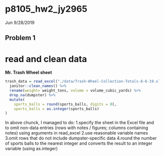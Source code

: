 p8105\_hw2\_jy2965
================
Jun
9/28/2019

## Problem 1

# read and clean data

**Mr. Trash Wheel
sheet**

``` r
trash_data = read_excel("./data/Trash-Wheel-Collection-Totals-8-6-19.xlsx","Mr. Trash Wheel", range = "A2:N408" )  %>% 
  janitor::clean_names() %>% 
  rename(weight= weight_tons, volume = volume_cubic_yards) %>% 
  drop_na(dumpster) %>% 
  mutate(
    sports_balls = round(sports_balls, digits = 0),
    sports_balls = as.integer(sports_balls)
)
```

In above chunck, I managed to do: 1.specify the sheet in the Excel file
and to omit non-data entries (rows with notes / figures; columns
containing notes) using arguments in read\_excel 2.use reasonable
variable names 3.omit rows that do not include dumpster-specific data
4.round the number of sports balls to the nearest integer and converts
the result to an integer variable (using as.integer)
